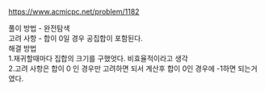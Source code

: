 https://www.acmicpc.net/problem/1182

풀이 방법 - 완전탐색  
고려 사항 - 합이 0일 경우 공집합이 포함된다.  
해결 방법   
1.재귀할때마다 집합의 크기를 구했엇다. 비효율적이라고 생각  
2.고려 사항은 합이 0 인 경우만 고려하면 되서 계산후 합이 0인 경우에 -1하면 되는거였다.  
  
